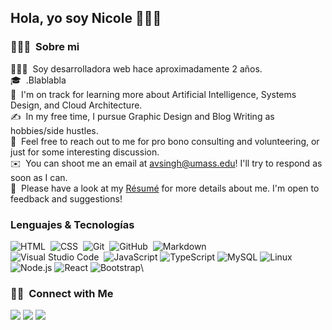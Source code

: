 ## Hola, yo soy Nicole 👋🏻😉

### 👩🏻‍💻 &nbsp;Sobre mi

👩🏻‍💻 &nbsp;Soy desarrolladora web hace aproximadamente 2 años.\
🎓 &nbsp;.Blablabla \
🌱 &nbsp;I'm on track for learning more about Artificial Intelligence, Systems Design, and Cloud Architecture.\
✍️ &nbsp;In my free time, I pursue Graphic Design and Blog Writing as hobbies/side hustles.\
💬 &nbsp;Feel free to reach out to me for pro bono consulting and volunteering, or just for some interesting discussion.\
✉️ &nbsp;You can shoot me an email at avsingh@umass.edu! I'll try to respond as soon as I can.\
📄 &nbsp;Please have a look at my [Résumé](https://www.adityavsingh.com/resume.html) for more details about me. I'm open to feedback and suggestions!


### Lenguajes & Tecnologías

![HTML](https://img.shields.io/badge/-HTML-000?style=flat&logo=HTML5)&nbsp;
![CSS](https://img.shields.io/badge/-CSS-000?style=flat&logo=CSS3&logoColor=1572B6)&nbsp;
![Git](https://img.shields.io/badge/-Git-000?style=flat&logo=git)&nbsp;
![GitHub](https://img.shields.io/badge/-GitHub-000?style=flat&logo=github)&nbsp;
![Markdown](https://img.shields.io/badge/-Markdown-000?style=flat&logo=markdown)\
![Visual Studio Code](https://img.shields.io/badge/-Visual%20Studio%20Code-000?style=flat&logo=visual-studio-code&logoColor=007ACC)&nbsp;
![JavaScript](https://img.shields.io/badge/-JavaScript-000?&logo=JavaScript)
![TypeScript](https://img.shields.io/badge/-TypeScript-000?&logo=TypeScript)
![MySQL](https://img.shields.io/badge/-SQL-000?&logo=MySQL)
![Linux](https://img.shields.io/badge/-Linux-000?&logo=Linux)
![Node.js](https://img.shields.io/badge/-Node.js-000?&logo=node.js)
![React](https://img.shields.io/badge/-React-000?&logo=React)
![Bootstrap](https://img.shields.io/badge/-Bootstrap-000?style=flat&logo=bootstrap&logoColor=563D7C)\



### 🤝🏻 &nbsp;Connect with Me

<p>
<a href="https://linkedin.com/in/nicoletevez"><img src="https://img.shields.io/badge/-Nicole%20Tevez-0077B5?style=flat&logo=Linkedin&logoColor=white"/></a>
<a href="mailto:nicole.tevez.97@gmail.com"><img src="https://img.shields.io/badge/-nicole.tevez.97@gmail.com-D14836?style=flat&logo=Gmail&logoColor=white"/></a>
<a href="https://twitter.com/naniitevez"><img src="https://img.shields.io/badge/-naniitevez-00acee?style=flat&logo=Twitter&logoColor=white"/></a>
</p>

